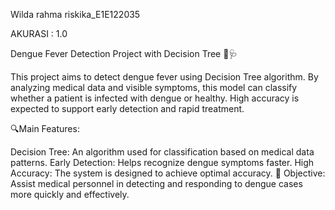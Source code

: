 Wilda rahma riskika_E1E122035

AKURASI : 1.0

Dengue Fever Detection Project with Decision Tree 🌿🩺

This project aims to detect dengue fever using Decision Tree algorithm. By analyzing medical data and visible symptoms, this model can classify whether a patient is infected with dengue or healthy. High accuracy is expected to support early detection and rapid treatment.

🔍Main Features:

Decision Tree: An algorithm used for classification based on medical data patterns.
Early Detection: Helps recognize dengue symptoms faster.
High Accuracy: The system is designed to achieve optimal accuracy.
🎯 Objective: Assist medical personnel in detecting and responding to dengue cases more quickly and effectively.

